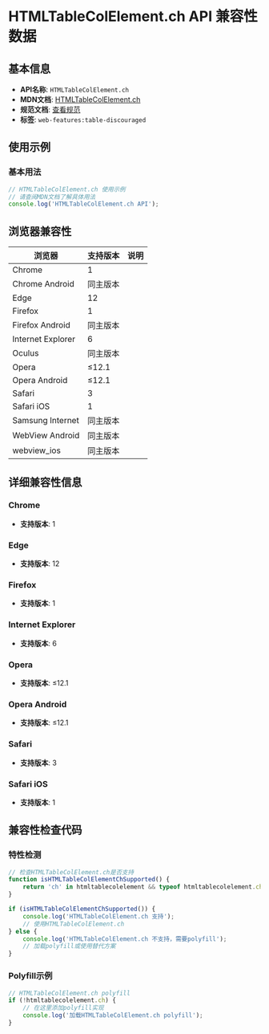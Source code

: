 # HTMLTableColElement.ch API 兼容性数据

## 基本信息

- **API名称**: `HTMLTableColElement.ch`
- **MDN文档**: [HTMLTableColElement.ch](https://developer.mozilla.org/docs/Web/API/HTMLTableColElement/ch)
- **规范文档**: [查看规范](https://html.spec.whatwg.org/multipage/obsolete.html#dom-col-ch)
- **标签**: `web-features:table-discouraged`

## 使用示例

### 基本用法

```javascript
// HTMLTableColElement.ch 使用示例
// 请查阅MDN文档了解具体用法
console.log('HTMLTableColElement.ch API');
```

## 浏览器兼容性

| 浏览器 | 支持版本 | 说明 |
|--------|----------|------|
| Chrome | 1 |  |
| Chrome Android | 同主版本 |  |
| Edge | 12 |  |
| Firefox | 1 |  |
| Firefox Android | 同主版本 |  |
| Internet Explorer | 6 |  |
| Oculus | 同主版本 |  |
| Opera | ≤12.1 |  |
| Opera Android | ≤12.1 |  |
| Safari | 3 |  |
| Safari iOS | 1 |  |
| Samsung Internet | 同主版本 |  |
| WebView Android | 同主版本 |  |
| webview_ios | 同主版本 |  |

## 详细兼容性信息

### Chrome

- **支持版本**: 1

### Edge

- **支持版本**: 12

### Firefox

- **支持版本**: 1

### Internet Explorer

- **支持版本**: 6

### Opera

- **支持版本**: ≤12.1

### Opera Android

- **支持版本**: ≤12.1

### Safari

- **支持版本**: 3

### Safari iOS

- **支持版本**: 1

## 兼容性检查代码

### 特性检测

```javascript
// 检查HTMLTableColElement.ch是否支持
function isHTMLTableColElementChSupported() {
    return 'ch' in htmltablecolelement && typeof htmltablecolelement.ch === 'function';
}

if (isHTMLTableColElementChSupported()) {
    console.log('HTMLTableColElement.ch 支持');
    // 使用HTMLTableColElement.ch
} else {
    console.log('HTMLTableColElement.ch 不支持，需要polyfill');
    // 加载polyfill或使用替代方案
}
```

### Polyfill示例

```javascript
// HTMLTableColElement.ch polyfill
if (!htmltablecolelement.ch) {
    // 在这里添加polyfill实现
    console.log('加载HTMLTableColElement.ch polyfill');
}
```

